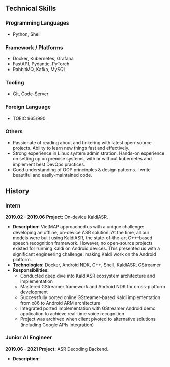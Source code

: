 
## Technical Skills
### Programming Languages
- Python, Shell

### Framework / Platforms
- Docker, Kubernetes, Grafana
- FastAPI, Pydantic, PyTorch
- RabbitMQ, Kafka, MySQL

### Tooling
- Git, Code-Server

### Foreign Language
- TOEIC 965/990


### Others
- Passionate of reading about and tinkering with latest open-source projects. Ability to learn new things fast and effectively.
- Strong experience in Linux system administration. Hands-on experience on setting up on premise systems, with or without kubernetes and implement best DevOps practices.
- Good understanding of OOP princinples & design patterns. I write beautiful and easily-maintained code.


## History
### Intern
**2019.02 - 2019.06**
**Project:** On-device KaldiASR.
- **Description:** VietMAP approached us with a unique challenge: developing an offline, on-device ASR solution. At the time, all our models were built using KaldiASR, the state-of-the-art C++-based speech recognition framework. However, no open-source projects existed for running Kaldi on Android devices. This presented us with a significant engineering challenge: making Kaldi work on the Android platform.
- **Technologies:** Docker, Android NDK, C++, Shell, KaldiASR, GStreamer
- **Responsibilities:**
  - Conducted deep dive into KaldiASR ecosystem architecture and implementation
  - Mastered GStreamer framework and Android NDK for cross-platform development
  - Successfully ported online GStreamer-based Kaldi implementation from x86 to Android ARM architecture
  - Integrated ported implementation with GStreamer Android demo application to achieve real-time voice recognition
  - Project was archived when client pivoted to alternative solutions (including Google APIs integration)


### Junior AI Engineer
**2019.06 - 2021**
**Project:** ASR Decoding Backend.
- **Description:**